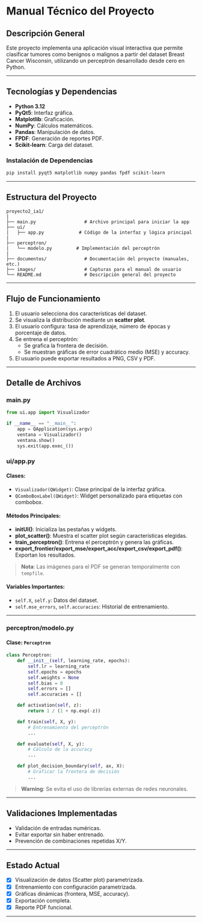 # Manual Técnico del Proyecto

## Descripción General
Este proyecto implementa una aplicación visual interactiva que permite clasificar tumores como benignos o malignos a partir del dataset Breast Cancer Wisconsin, utilizando un perceptrón desarrollado desde cero en Python.

---

## Tecnologías y Dependencias

- **Python 3.12**
- **PyQt5**: Interfaz gráfica.
- **Matplotlib**: Graficación.
- **NumPy**: Cálculos matemáticos.
- **Pandas**: Manipulación de datos.
- **FPDF**: Generación de reportes PDF.
- **Scikit-learn**: Carga del dataset.

### Instalación de Dependencias
```bash
pip install pyqt5 matplotlib numpy pandas fpdf scikit-learn
```

---

## Estructura del Proyecto

```
proyecto2_ia1/
|
├── main.py                  # Archivo principal para iniciar la app
├── ui/
|   ├── app.py             # Código de la interfaz y lógica principal
|
├── perceptron/
|   └── modelo.py         # Implementación del perceptrón
|
├── documentos/              # Documentación del proyecto (manuales, etc.)
├── images/                  # Capturas para el manual de usuario
└── README.md                # Descripción general del proyecto
```

---

## Flujo de Funcionamiento

1. El usuario selecciona dos características del dataset.
2. Se visualiza la distribución mediante un **scatter plot**.
3. El usuario configura: tasa de aprendizaje, número de épocas y porcentaje de datos.
4. Se entrena el perceptrón:
   - Se grafica la frontera de decisión.
   - Se muestran gráficas de error cuadrático medio (MSE) y accuracy.
5. El usuario puede exportar resultados a PNG, CSV y PDF.

---

## Detalle de Archivos

### **main.py**
```python
from ui.app import Visualizador

if __name__ == "__main__":
    app = QApplication(sys.argv)
    ventana = Visualizador()
    ventana.show()
    sys.exit(app.exec_())
```

### **ui/app.py**

#### Clases:
- `Visualizador(QWidget)`: Clase principal de la interfaz gráfica.
- `QComboBoxLabel(QWidget)`: Widget personalizado para etiquetas con combobox.

#### Métodos Principales:

- **initUI()**: Inicializa las pestañas y widgets.
- **plot_scatter()**: Muestra el scatter plot según características elegidas.
- **train_perceptron()**: Entrena el perceptrón y genera las gráficas.
- **export_frontier/export_mse/export_acc/export_csv/export_pdf()**: Exportan los resultados.

> **Nota**: Las imágenes para el PDF se generan temporalmente con `tempfile`.

#### Variables Importantes:
- `self.X`, `self.y`: Datos del dataset.
- `self.mse_errors`, `self.accuracies`: Historial de entrenamiento.

---

### **perceptron/modelo.py**

#### Clase: `Perceptron`

```python
class Perceptron:
    def __init__(self, learning_rate, epochs):
        self.lr = learning_rate
        self.epochs = epochs
        self.weights = None
        self.bias = 0
        self.errors = []
        self.accuracies = []

    def activation(self, z):
        return 1 / (1 + np.exp(-z))

    def train(self, X, y):
        # Entrenamiento del perceptrón
        ...

    def evaluate(self, X, y):
        # Cálculo de la accuracy
        ...

    def plot_decision_boundary(self, ax, X):
        # Graficar la frontera de decisión
        ...
```

> **Warning**: Se evita el uso de librerías externas de redes neuronales.

---

## Validaciones Implementadas

- Validación de entradas numéricas.
- Evitar exportar sin haber entrenado.
- Prevención de combinaciones repetidas X/Y.

---

## Estado Actual

- [x] Visualización de datos (Scatter plot) parametrizada.
- [x] Entrenamiento con configuración parametrizada.
- [x] Gráficas dinámicas (frontera, MSE, accuracy).
- [x] Exportación completa.
- [x] Reporte PDF funcional.

---
